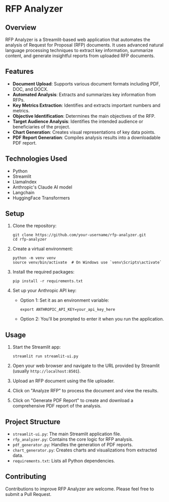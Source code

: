 # RFP Analyzer

## Overview

RFP Analyzer is a Streamlit-based web application that automates the analysis of Request for Proposal (RFP) documents. It uses advanced natural language processing techniques to extract key information, summarize content, and generate insightful reports from uploaded RFP documents.

## Features

- **Document Upload**: Supports various document formats including PDF, DOC, and DOCX.
- **Automated Analysis**: Extracts and summarizes key information from RFPs.
- **Key Metrics Extraction**: Identifies and extracts important numbers and metrics.
- **Objective Identification**: Determines the main objectives of the RFP.
- **Target Audience Analysis**: Identifies the intended audience or beneficiaries of the project.
- **Chart Generation**: Creates visual representations of key data points.
- **PDF Report Generation**: Compiles analysis results into a downloadable PDF report.

## Technologies Used

- Python
- Streamlit
- LlamaIndex
- Anthropic's Claude AI model
- Langchain
- HuggingFace Transformers

## Setup

1. Clone the repository:
   ```
   git clone https://github.com/your-username/rfp-analyzer.git
   cd rfp-analyzer
   ```

2. Create a virtual environment:
   ```
   python -m venv venv
   source venv/bin/activate  # On Windows use `venv\Scripts\activate`
   ```

3. Install the required packages:
   ```
   pip install -r requirements.txt
   ```

4. Set up your Anthropic API key:
   - Option 1: Set it as an environment variable:
     ```
     export ANTHROPIC_API_KEY=your_api_key_here
     ```
   - Option 2: You'll be prompted to enter it when you run the application.

## Usage

1. Start the Streamlit app:
   ```
   streamlit run streamlit-ui.py
   ```

2. Open your web browser and navigate to the URL provided by Streamlit (usually `http://localhost:8501`).

3. Upload an RFP document using the file uploader.

4. Click on "Analyze RFP" to process the document and view the results.

5. Click on "Generate PDF Report" to create and download a comprehensive PDF report of the analysis.

## Project Structure

- `streamlit-ui.py`: The main Streamlit application file.
- `rfp_analyzer.py`: Contains the core logic for RFP analysis.
- `pdf_generator.py`: Handles the generation of PDF reports.
- `chart_generator.py`: Creates charts and visualizations from extracted data.
- `requirements.txt`: Lists all Python dependencies.

## Contributing

Contributions to improve RFP Analyzer are welcome. Please feel free to submit a Pull Request.

